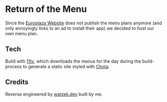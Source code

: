 # Return of the Menu

Since the [Europlaza Website](https://www.europlaza.at/en/restaurants/) does not publish the menu plans anymore (and only annoyingly links to an ad to install their app) we decided to host our own menu plan.

## Tech

Build with [11ty](https://www.11ty.dev/), which downloads the menus for the day during the build-process to generate a static site styled with [Chota](https://jenil.github.io/chota/).

## Credits

Reverse engineered by [watzek.dev](https://watzek.dev/) built by me.

